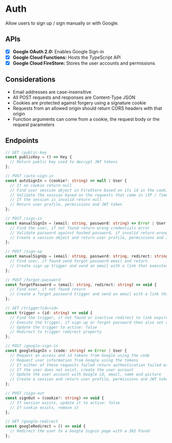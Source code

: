 # Auth
Allow users to sign up / sign manually or with Google.

## APIs
- [x] **Google OAuth 2.0:** Enables Google Sign-in
- [x] **Google Cloud Functions:** Hosts the TypeScript API
- [x] **Google Cloud FireStore:** Stores the user accounts and permissions

## Considerations
- Email addresses are case-insensitive
- All POST requests and responses are Content-Type JSON
- Cookies are protected against forgery using a signature cookie
- Requests from an allowed origin should return CORS headers with that origin
- Function arguments can come from a cookie, the request body or the request parameters

## Endpoints
```typescript
// GET /public-key
const publicKey = () => Key {
  // Return public key used to decrypt JWT tokens
};

// POST /auto-sign-in
const autoSignIn = (cookie?: string) => null | User {
  // If no cookie return null
  // Find user session object in FireStore based on its id in the cookie
  // Validate the session based on the requests that came in (IP / Timeout)
  // If the session is invalid return null
  // Return user profile, permissions and JWT token
};

// POST /sign-in
const manualSignIn = (email: string, password: string) => Error | User {
  // Find the user, if not found return wrong credentials error
  // Validate password against hashed password, if invalid return wrong credentials error
  // Create a session object and return user profile, permissions and JWT token
};

// POST /sign-up
const manualSignUp = (email: string, password: string, redirect: string, name?: string) => void {
  // Find user, if found send forgot password email and return
  // Create sign up trigger and send an email with a link that executes the trigger
};

// POST /forgot-password
const forgotPassword = (email: string, redirect: string) => void {
  // Find user, if not found return
  // Create a forgot password trigger and send an email with a link that executes the trigger
};

// GET /trigger?id=<id>
const trigger = (id: string) => void {
  // Find the trigger, if not found or inactive redirect to link expired page
  // Execute the trigger, if sign up or forgot password then also set cookie
  // Update the trigger to active: false
  // Redirect to trigger redirect property
};

// POST /google-sign-in
const googleSignIn = (code: string) => Error | User {
  // Request an access and id tokens from Google using the code
  // Request user information from Google using the tokens
  // If either of these requests failed return authentication failed error
  // If the user does not exist, create the user account
  // Update the user account with Google id, email, name and picture
  // Create a session and return user profile, permissions and JWT token
};

// POST /sign-out
const signOut = (cookie?: string) => void {
  // If session exists, update it to active: false
  // If cookie exists, remove it
};

// GET /google-redirect
const googleRedirect = () => void {
  // Redirect the user to a Google Signin page with a 302 Found
};
```
